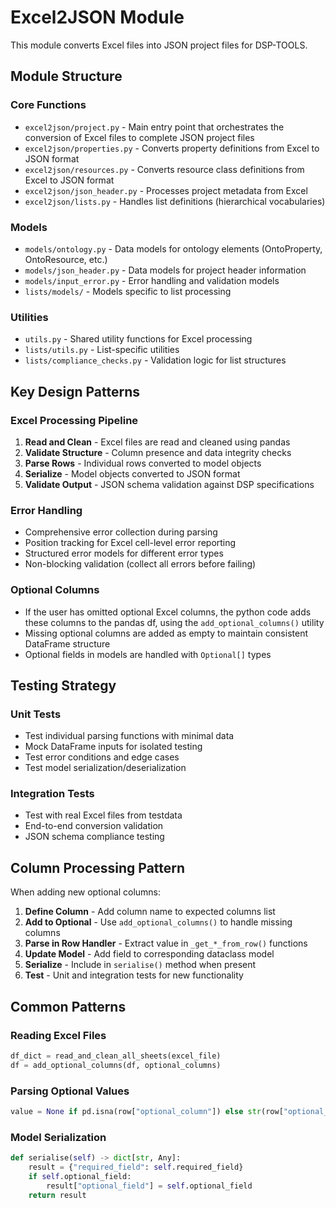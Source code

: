 # Excel2JSON Module

This module converts Excel files into JSON project files for DSP-TOOLS.

## Module Structure

### Core Functions

- `excel2json/project.py` - Main entry point that orchestrates the conversion of Excel files to complete JSON project files
- `excel2json/properties.py` - Converts property definitions from Excel to JSON format
- `excel2json/resources.py` - Converts resource class definitions from Excel to JSON format
- `excel2json/json_header.py` - Processes project metadata from Excel
- `excel2json/lists.py` - Handles list definitions (hierarchical vocabularies)

### Models

- `models/ontology.py` - Data models for ontology elements (OntoProperty, OntoResource, etc.)
- `models/json_header.py` - Data models for project header information
- `models/input_error.py` - Error handling and validation models
- `lists/models/` - Models specific to list processing

### Utilities

- `utils.py` - Shared utility functions for Excel processing
- `lists/utils.py` - List-specific utilities
- `lists/compliance_checks.py` - Validation logic for list structures

## Key Design Patterns

### Excel Processing Pipeline

1. **Read and Clean** - Excel files are read and cleaned using pandas
2. **Validate Structure** - Column presence and data integrity checks  
3. **Parse Rows** - Individual rows converted to model objects
4. **Serialize** - Model objects converted to JSON format
5. **Validate Output** - JSON schema validation against DSP specifications

### Error Handling

- Comprehensive error collection during parsing
- Position tracking for Excel cell-level error reporting
- Structured error models for different error types
- Non-blocking validation (collect all errors before failing)

### Optional Columns

- If the user has omitted optional Excel columns, the python code adds these columns to the pandas df,
  using the `add_optional_columns()` utility
- Missing optional columns are added as empty to maintain consistent DataFrame structure
- Optional fields in models are handled with `Optional[]` types

## Testing Strategy

### Unit Tests

- Test individual parsing functions with minimal data
- Mock DataFrame inputs for isolated testing
- Test error conditions and edge cases
- Test model serialization/deserialization

### Integration Tests

- Test with real Excel files from testdata
- End-to-end conversion validation
- JSON schema compliance testing

## Column Processing Pattern

When adding new optional columns:

1. **Define Column** - Add column name to expected columns list
2. **Add to Optional** - Use `add_optional_columns()` to handle missing columns
3. **Parse in Row Handler** - Extract value in `_get_*_from_row()` functions
4. **Update Model** - Add field to corresponding dataclass model
5. **Serialize** - Include in `serialise()` method when present
6. **Test** - Unit and integration tests for new functionality

## Common Patterns

### Reading Excel Files

```python
df_dict = read_and_clean_all_sheets(excel_file)
df = add_optional_columns(df, optional_columns)
```

### Parsing Optional Values

```python
value = None if pd.isna(row["optional_column"]) else str(row["optional_column"]).strip()
```

### Model Serialization

```python
def serialise(self) -> dict[str, Any]:
    result = {"required_field": self.required_field}
    if self.optional_field:
        result["optional_field"] = self.optional_field
    return result
```
